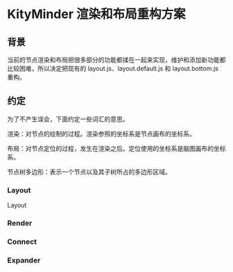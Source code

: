 KityMinder 渲染和布局重构方案
=====

## 背景

当前的节点渲染和布局把很多部分的功能都揉在一起来实现，维护和添加新功能都比较困难，所以决定把现有的 layout.js、layout.default.js 和 layout.bottom.js 重构。

## 约定

为了不产生误会，下面约定一些词汇的意思。

渲染：对节点的绘制的过程。渲染参照的坐标系是节点画布的坐标系。

布局：对节点定位的过程，发生在渲染之后。定位使用的坐标系是脑图画布的坐标系。

节点树多边形：表示一个节点以及其子树所占的多边形区域。

### Layout

Layout 

### Render

### Connect

### Expander
